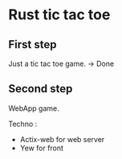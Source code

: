 # Rust tic tac toe

## First step 

Just a tic tac toe game. -> Done  

## Second step 

WebApp game.   

Techno :  
* Actix-web for web server
* Yew for front
